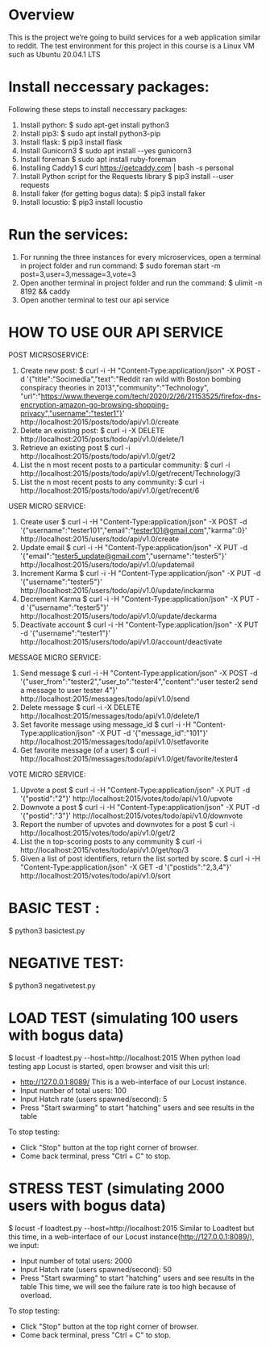 # Overview
This is the project we’re going to build services for a web application similar to reddit.
The test environment for this project in this course is a Linux VM such as Ubuntu 20.04.1 LTS

# Install neccessary packages:
Following these steps to install neccessary packages:
1. Install python:
$ sudo apt-get install python3
2. Install pip3:
$ sudo apt install python3-pip
3. Install flask:
$ pip3 install flask
4. Install Gunicorn3
$ sudo apt install --yes gunicorn3
5. Install foreman 
$ sudo apt install ruby-foreman
6. Installing Caddy1
$ curl https://getcaddy.com | bash -s personal
7. Install Python script for the Requests library
$ pip3 install --user requests
8. Install faker (for getting bogus data):
$ pip3 install faker
9. Install locustio:
$ pip3 install locustio


# Run the services:
1. For running the three instances for every microservices, open a terminal in project folder and run command:
$ sudo foreman start -m post=3,user=3,message=3,vote=3
2. Open another terminal in project folder and run the command:
$ ulimit -n 8192 && caddy
3. Open another terminal to test our api service

# HOW TO USE OUR API SERVICE
POST MICRSOSERVICE:
1. Create new post:
$ curl -i -H "Content-Type:application/json" -X POST -d '{"title":"Socimedia","text":"Reddit ran wild with Boston bombing conspiracy theories in 2013","community":"Technology", "url":"https://www.theverge.com/tech/2020/2/26/21153525/firefox-dns-encryption-amazon-go-browsing-shopping-privacy","username":"tester1"}' http://localhost:2015/posts/todo/api/v1.0/create
2. Delete an existing post:
$ curl -i -X DELETE http://localhost:2015/posts/todo/api/v1.0/delete/1
3. Retrieve an existing post
$ curl -i http://localhost:2015/posts/todo/api/v1.0/get/2
4. List the n most recent posts to a particular community:
$ curl -i http://localhost:2015/posts/todo/api/v1.0/get/recent/Technology/3
5. List the n most recent posts to any community:
$ curl -i http://localhost:2015/posts/todo/api/v1.0/get/recent/6

USER MICRO SERVICE:
1. Create user
$ curl -i -H "Content-Type:application/json" -X POST -d '{"username":"tester101","email":"tester101@gmail.com","karma":0}' http://localhost:2015/users/todo/api/v1.0/create
2. Update email
$ curl -i -H "Content-Type:application/json" -X PUT -d '{"email":"tester5_update@gmail.com","username":"tester5"}' http://localhost:2015/users/todo/api/v1.0/updatemail
3. Increment Karma
$ curl -i -H "Content-Type:application/json" -X PUT -d '{"username":"tester5"}' http://localhost:2015/users/todo/api/v1.0/update/inckarma
4. Decrement Karma
$ curl -i -H "Content-Type:application/json" -X PUT -d '{"username":"tester5"}' http://localhost:2015/users/todo/api/v1.0/update/deckarma
5. Deactivate account
$ curl -i -H "Content-Type:application/json" -X PUT -d '{"username":"tester1"}' http://localhost:2015/users/todo/api/v1.0/account/deactivate

MESSAGE MICRO SERVICE:
1. Send message
$ curl -i -H "Content-Type:application/json" -X POST -d '{"user_from":"tester2","user_to":"tester4","content":"user tester2 send a message to user tester 4"}' http://localhost:2015/messages/todo/api/v1.0/send
2. Delete message
$ curl -i -X DELETE http://localhost:2015/messages/todo/api/v1.0/delete/1
3. Set favorite message using message_id
$ curl -i -H "Content-Type:application/json" -X PUT -d '{"message_id":"101"}' http://localhost:2015/messages/todo/api/v1.0/setfavorite
4. Get favorite message (of a user)
$ curl -i http://localhost:2015/messages/todo/api/v1.0/get/favorite/tester4

VOTE MICRO SERVICE:
1. Upvote a post
$ curl -i -H "Content-Type:application/json" -X PUT -d '{"postid":"2"}' http://localhost:2015/votes/todo/api/v1.0/upvote
2. Downvote a post
$ curl -i -H "Content-Type:application/json" -X PUT -d '{"postid":"3"}' http://localhost:2015/votes/todo/api/v1.0/downvote
3. Report the number of upvotes and downvotes for a post
$ curl -i http://localhost:2015/votes/todo/api/v1.0/get/2
4. List the n top-scoring posts to any community
$ curl -i http://localhost:2015/votes/todo/api/v1.0/get/top/3
5. Given a list of post identifiers, return the list sorted by score.
$ curl -i -H "Content-Type:application/json" -X GET -d '{"postids":"2,3,4"}' http://localhost:2015/votes/todo/api/v1.0/sort

# BASIC TEST :
$ python3 basictest.py

# NEGATIVE TEST:
$ python3 negativetest.py

# LOAD TEST (simulating 100 users with bogus data)
$ locust -f loadtest.py --host=http://localhost:2015
When python load testing app Locust is started, open browser and visit this url:
- http://127.0.0.1:8089/
This is a web-interface of our Locust instance. 
- Input number of total users: 100
- Input Hatch rate (users spawned/second): 5
- Press "Start swarming" to start "hatching" users and see results in the table

To stop testing:
- Click "Stop" button at the top right corner of browser.
- Come back terminal, press "Ctrl + C" to stop.

# STRESS TEST (simulating 2000 users with bogus data)
$ locust -f loadtest.py --host=http://localhost:2015
Similar to Loadtest but this time, in a web-interface of our Locust instance(http://127.0.0.1:8089/), we input:
- Input number of total users: 2000
- Input Hatch rate (users spawned/second): 50
- Press "Start swarming" to start "hatching" users and see results in the table
This time, we will see the failure rate is too high because of overload. 

To stop testing:
- Click "Stop" button at the top right corner of browser.
- Come back terminal, press "Ctrl + C" to stop.
